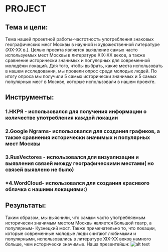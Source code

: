 # PROJECT
## Тема и цели:
Тема нашей проектной работы-частотность употребления знаковых географических мест Москвы в научной и художественной литературе (XIX-XX в.). Целью проекта является выявление самых часто используемых мест Москвы в литературе XIX-XX веков, а также сравнение исторически значимых и популярных для современной молодёжи локаций. Для того, чтобы выбрать, какие места использовать в нашем исследовании, мы провели опрос среди молодых людей. По итогу опроса мы получили 5 самых исторически значимых и 5 самых популярных мест в Москве, которые использовали в нашем проекте. 
## Инструменты: 
### 1.НКРЯ - использовался для получения информации о количестве употребления каждой локации 
### 2.Google Ngrams- использовался для создания графиков, а также сравнения исторически значимых и популярных мест Москвы 
### 3.RusVectores - использовался для визуализации и выявления связей между географическими местами( но связей выявлено не было)
### *4.WordCloud- использовался для создания красивого облачка с нашими локациями:)
## Результаты: 
Таким образом, мы выяснили, что самым часто употребляемым исторически значимым местом Москвы является Большой театр, а популярным- Кузнецкий мост. Также примечательно то, что локации, которые современные молодые люди считают любимыми и популярными, использовались в литературе XIX-XX веков намного больше, чем исторически значимые.
Наша презентейшн: 
![alt text](https://ibb.co/s2Zk704][img]https://i.ibb.co/80HTkWw/image.png "Так выглядит наша презентация")
